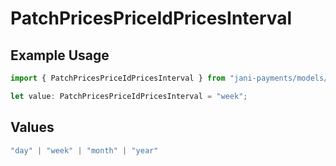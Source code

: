 # PatchPricesPriceIdPricesInterval

## Example Usage

```typescript
import { PatchPricesPriceIdPricesInterval } from "jani-payments/models/operations";

let value: PatchPricesPriceIdPricesInterval = "week";
```

## Values

```typescript
"day" | "week" | "month" | "year"
```